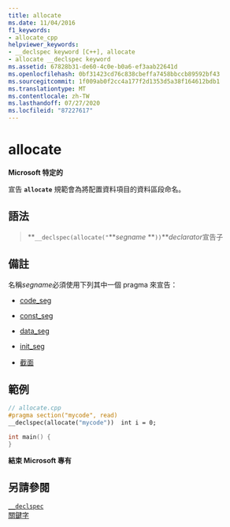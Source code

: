 ```yaml
---
title: allocate
ms.date: 11/04/2016
f1_keywords:
- allocate_cpp
helpviewer_keywords:
- __declspec keyword [C++], allocate
- allocate __declspec keyword
ms.assetid: 67828b31-de60-4c0e-b0a6-ef3aab22641d
ms.openlocfilehash: 0bf31423cd76c838cbeffa7458bbccb89592bf43
ms.sourcegitcommit: 1f009ab0f2cc4a177f2d1353d5a38f164612bdb1
ms.translationtype: MT
ms.contentlocale: zh-TW
ms.lasthandoff: 07/27/2020
ms.locfileid: "87227617"
---
```

# <a name="allocate"></a>allocate

**Microsoft 特定的**

宣告 **`allocate`** 規範會為將配置資料項目的資料區段命名。

## <a name="syntax"></a>語法

> **`__declspec(allocate("`***segname* **`))`***declarator*宣告子

## <a name="remarks"></a>備註

名稱*segname*必須使用下列其中一個 pragma 來宣告：

- [code_seg](../preprocessor/code-seg.md)

- [const_seg](../preprocessor/const-seg.md)

- [data_seg](../preprocessor/data-seg.md)

- [init_seg](../preprocessor/init-seg.md)

- [截面](../preprocessor/section.md)

## <a name="example"></a>範例

```cpp
// allocate.cpp
#pragma section("mycode", read)
__declspec(allocate("mycode"))  int i = 0;

int main() {
}
```

**結束 Microsoft 專有**

## <a name="see-also"></a>另請參閱

[`__declspec`](../cpp/declspec.md)<br/>
[關鍵字](../cpp/keywords-cpp.md)
